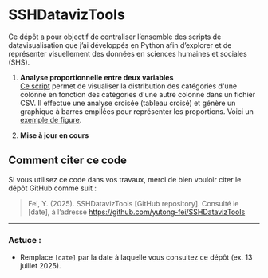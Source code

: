 # SSHDatavizTools

Ce dépôt a pour objectif de centraliser l’ensemble des scripts de datavisualisation que j’ai développés en Python afin d’explorer et de représenter visuellement des données en sciences humaines et sociales (SHS).

1. **Analyse proportionnelle entre deux variables**  
[Ce script](cross_analysis/cross_category_distribution_plot.py) permet de visualiser la distribution des catégories d'une colonne en fonction des catégories d'une autre colonne dans un fichier CSV. Il effectue une analyse croisée (tableau croisé) et génère un graphique à barres empilées pour représenter les proportions. Voici un [exemple de figure](cross_analysis/fig-cross-analysis.png).

2. **Mise à jour en cours** 


## Comment citer ce code

Si vous utilisez ce code dans vos travaux, merci de bien vouloir citer le dépôt GitHub comme suit :

> Fei, Y. (2025). SSHDatavizTools [GitHub repository]. Consulté le [date], à l’adresse https://github.com/yutong-fei/SSHDatavizTools

---

### Astuce :  

- Remplace `[date]` par la date à laquelle vous consultez ce dépôt (ex. 13 juillet 2025).  

